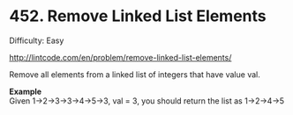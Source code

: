 # 452. Remove Linked List Elements

Difficulty: Easy

http://lintcode.com/en/problem/remove-linked-list-elements/

Remove all elements from a linked list of integers that have value val.

**Example**  
Given 1->2->3->3->4->5->3, val = 3, you should return the list as 1->2->4->5
